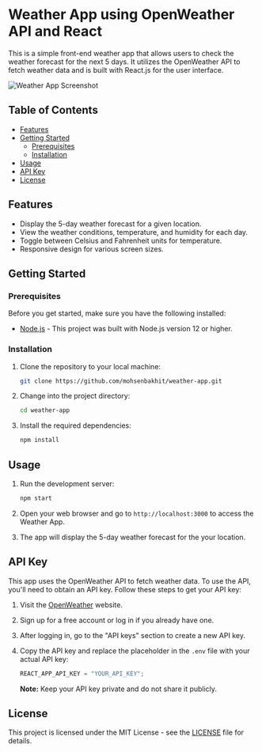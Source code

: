 # Weather App using OpenWeather API and React

This is a simple front-end weather app that allows users to check the weather forecast for the next 5 days. It utilizes the OpenWeather API to fetch weather data and is built with React.js for the user interface.

![Weather App Screenshot](weather-app-screenshot.png)

## Table of Contents

- [Features](#features)
- [Getting Started](#getting-started)
  - [Prerequisites](#prerequisites)
  - [Installation](#installation)
- [Usage](#usage)
- [API Key](#api-key)
- [License](#license)

## Features

- Display the 5-day weather forecast for a given location.
- View the weather conditions, temperature, and humidity for each day.
- Toggle between Celsius and Fahrenheit units for temperature.
- Responsive design for various screen sizes.

## Getting Started

### Prerequisites

Before you get started, make sure you have the following installed:

- [Node.js](https://nodejs.org/) - This project was built with Node.js version 12 or higher.

### Installation

1. Clone the repository to your local machine:

   ```bash
   git clone https://github.com/mohsenbakhit/weather-app.git
   ```

2. Change into the project directory:

   ```bash
   cd weather-app
   ```

3. Install the required dependencies:

   ```bash
   npm install
   ```

## Usage

1. Run the development server:

   ```bash
   npm start
   ```

2. Open your web browser and go to `http://localhost:3000` to access the Weather App.

3. The app will display the 5-day weather forecast for the your location.

## API Key

This app uses the OpenWeather API to fetch weather data. To use the API, you'll need to obtain an API key. Follow these steps to get your API key:

1. Visit the [OpenWeather](https://openweathermap.org/) website.
2. Sign up for a free account or log in if you already have one.
3. After logging in, go to the "API keys" section to create a new API key.
4. Copy the API key and replace the placeholder in the `.env` file with your actual API key:

   ```javascript
   REACT_APP_API_KEY = "YOUR_API_KEY";
   ```

   **Note:** Keep your API key private and do not share it publicly.

## License

This project is licensed under the MIT License - see the [LICENSE](LICENSE) file for details.
